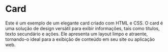 # Card
Este é um exemplo de um elegante card criado com HTML e CSS. O card é uma solução de design versátil para exibir informações, tais como títulos, texto secundário e ações. Ele apresenta um layout limpo e atraente, tornando-o ideal para a exibição de conteúdo em seu site ou aplicação web.
